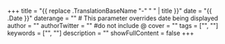 +++
title = "{{ replace .TranslationBaseName "-" " " | title }}"
date = "{{ .Date }}"
daterange = "" # This parameter overrides date being displayed
author = ""
authorTwitter = "" #do not include @
cover = ""
tags = ["", ""]
keywords = ["", ""]
description = ""
showFullContent = false
+++
